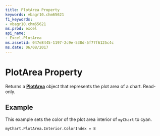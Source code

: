 ```yaml
---
title: PlotArea Property
keywords: vbagr10.chm65621
f1_keywords:
- vbagr10.chm65621
ms.prod: excel
api_name:
- Excel.PlotArea
ms.assetid: 047e8445-1197-2c9e-538d-5f77f6125c4c
ms.date: 06/08/2017
---
```



# PlotArea Property

Returns a **[PlotArea](plotarea-object.md)** object that represents the plot area of a chart. Read-only.


## Example

This example sets the color of the plot area interior of  `myChart` to cyan.


```
myChart.PlotArea.Interior.ColorIndex = 8
```


